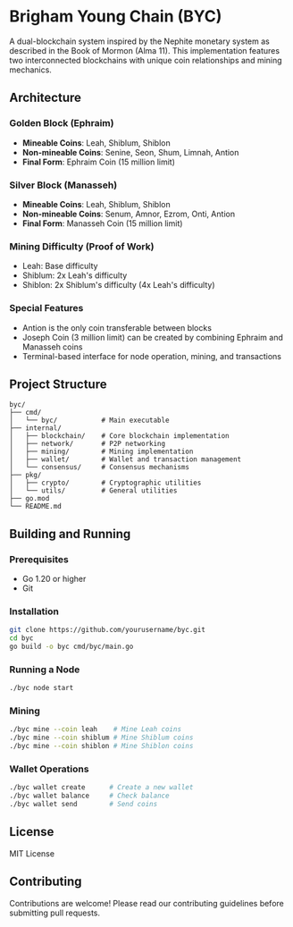 # Brigham Young Chain (BYC)

A dual-blockchain system inspired by the Nephite monetary system as described in the Book of Mormon (Alma 11). This implementation features two interconnected blockchains with unique coin relationships and mining mechanics.

## Architecture

### Golden Block (Ephraim)
- **Mineable Coins**: Leah, Shiblum, Shiblon
- **Non-mineable Coins**: Senine, Seon, Shum, Limnah, Antion
- **Final Form**: Ephraim Coin (15 million limit)

### Silver Block (Manasseh)
- **Mineable Coins**: Leah, Shiblum, Shiblon
- **Non-mineable Coins**: Senum, Amnor, Ezrom, Onti, Antion
- **Final Form**: Manasseh Coin (15 million limit)

### Mining Difficulty (Proof of Work)
- Leah: Base difficulty
- Shiblum: 2x Leah's difficulty
- Shiblon: 2x Shiblum's difficulty (4x Leah's difficulty)

### Special Features
- Antion is the only coin transferable between blocks
- Joseph Coin (3 million limit) can be created by combining Ephraim and Manasseh coins
- Terminal-based interface for node operation, mining, and transactions

## Project Structure
```
byc/
├── cmd/
│   └── byc/           # Main executable
├── internal/
│   ├── blockchain/    # Core blockchain implementation
│   ├── network/       # P2P networking
│   ├── mining/        # Mining implementation
│   ├── wallet/        # Wallet and transaction management
│   └── consensus/     # Consensus mechanisms
├── pkg/
│   ├── crypto/        # Cryptographic utilities
│   └── utils/         # General utilities
├── go.mod
└── README.md
```

## Building and Running

### Prerequisites
- Go 1.20 or higher
- Git

### Installation
```bash
git clone https://github.com/yourusername/byc.git
cd byc
go build -o byc cmd/byc/main.go
```

### Running a Node
```bash
./byc node start
```

### Mining
```bash
./byc mine --coin leah    # Mine Leah coins
./byc mine --coin shiblum # Mine Shiblum coins
./byc mine --coin shiblon # Mine Shiblon coins
```

### Wallet Operations
```bash
./byc wallet create      # Create a new wallet
./byc wallet balance     # Check balance
./byc wallet send        # Send coins
```

## License
MIT License

## Contributing
Contributions are welcome! Please read our contributing guidelines before submitting pull requests.
